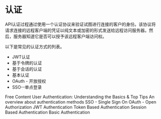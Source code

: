 # 认证

API认证过程通过使用一个认证协议来验证试图进行连接的客户的身份。该协议将请求连接的远程客户端的凭证以纯文本或加密的形式发送给远程访问服务器。然后，服务器知道它是否可以授予该远程客户端访问权。

以下是常见的认证方式的列表。

- JWT认证
- 基于令牌的认证
- 基于会话的认证
- 基本认证
- OAuth - 开放授权
- SSO--单点登录

<ResourceGroupTitle>Free Content</ResourceGroupTitle>
<BadgeLink colorScheme='yellow' badgeText='Read' href='https://swoopnow.com/user-authentication/'>User Authentication: Understanding the Basics & Top Tips</BadgeLink>
<BadgeLink colorScheme='yellow' badgeText='Read' href='https://betterprogramming.pub/how-do-you-authenticate-mate-f2b70904cc3a'>An overview about authentication methods</BadgeLink>
<BadgeLink colorScheme='yellow' badgeText='Read' href='https://roadmap.sh/guides/sso'>SSO - Single Sign On</BadgeLink>
<BadgeLink colorScheme='yellow' badgeText='Read' href='https://roadmap.sh/guides/oauth'>OAuth - Open Authorization</BadgeLink>
<BadgeLink colorScheme='yellow' badgeText='Read' href='https://roadmap.sh/guides/jwt-authentication'>JWT Authentication</BadgeLink>
<BadgeLink colorScheme='yellow' badgeText='Read' href='https://roadmap.sh/guides/token-authentication'>Token Based Authentication</BadgeLink>
<BadgeLink colorScheme='yellow' badgeText='Read' href='https://roadmap.sh/guides/session-authentication'>Session Based Authentication</BadgeLink>
<BadgeLink colorScheme='yellow' badgeText='Read' href='https://roadmap.sh/guides/basic-authentication'>Basic Authentication</BadgeLink>
